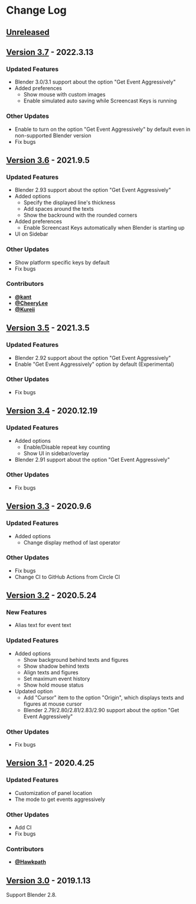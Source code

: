 # Change Log


## [Unreleased](https://github.com/nutti/Screencast-Keys/compare/v3.7...master)


## [Version 3.7](https://github.com/nutti/Screencast-Keys/compare/v3.6...v3.7) - 2022.3.13

### Updated Features

* Blender 3.0/3.1 support about the option "Get Event Aggressively"
* Added preferences
  * Show mouse with custom images
  * Enable simulated auto saving while Screencast Keys is running

### Other Updates

* Enable to turn on the option "Get Event Aggressively" by default even in non-supported Blender version
* Fix bugs


## [Version 3.6](https://github.com/nutti/Screencast-Keys/compare/v3.5...v3.6) - 2021.9.5

### Updated Features

* Blender 2.93 support about the option "Get Event Aggressively"
* Added options
  * Specify the displayed line's thickness
  * Add spaces around the texts
  * Show the backround with the rounded corners
* Added preferences
  * Enable Screencast Keys automatically when Blender is starting up
* UI on Sidebar


### Other Updates

* Show platform specific keys by default
* Fix bugs


### Contributors

* [**@kant**](https://github.com/kant)
* [**@CheeryLee**](https://github.com/CheeryLee)
* [**@Kureii**](https://github.com/Kureii)


## [Version 3.5](https://github.com/nutti/Screencast-Keys/compare/v3.4...v3.5) - 2021.3.5

### Updated Features

* Blender 2.92 support about the option "Get Event Aggressively"
* Enable "Get Event Aggressively" option by default (Experimental)


### Other Updates

* Fix bugs


## [Version 3.4](https://github.com/nutti/Screencast-Keys/compare/v3.3...v3.4) - 2020.12.19

### Updated Features

* Added options
  * Enable/Disable repeat key counting
  * Show UI in sidebar/overlay
* Blender 2.91 support about the option "Get Event Aggressively"


### Other Updates

* Fix bugs


## [Version 3.3](https://github.com/nutti/Screencast-Keys/compare/v3.2...v3.3) - 2020.9.6

### Updated Features

* Added options
  * Change display method of last operator


### Other Updates

* Fix bugs
* Change CI to GitHub Actions from Circle CI


## [Version 3.2](https://github.com/nutti/Screencast-Keys/compare/v3.1...v3.2) - 2020.5.24

### New Features

* Alias text for event text


### Updated Features

* Added options
  * Show background behind texts and figures
  * Show shadow behind texts
  * Align texts and figures
  * Set maximum event history
  * Show hold mouse status
* Updated option
  * Add "Cursor" item to the option "Origin", which displays texts and figures at mouse cursor
  * Blender 2.79/2.80/2.81/2.83/2.90 support about the option "Get Event Aggressively"


### Other Updates

* Fix bugs


## [Version 3.1](https://github.com/nutti/Screencast-Keys/compare/v3.0...v3.1) - 2020.4.25

### Updated Features

* Customization of panel location
* The mode to get events aggressively


### Other Updates

* Add CI
* Fix bugs


### Contributors

* [**@Hawkpath**](https://github.com/Hawkpath)


## [Version 3.0](https://github.com/nutti/Screencast-Keys/compare/7bcc2033343597442157e7eb6dc213056a740c55...v3.0) - 2019.1.13

Support Blender 2.8.
